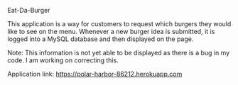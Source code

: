 Eat-Da-Burger

This application is a way for customers to request which burgers they would like to see on the menu.
Whenever a new burger idea is submitted, it is logged into a MySQL database and then displayed on the page.

Note: This information is not yet able to be displayed as there is a bug in my code. I am working on correcting this. 

Application link: https://polar-harbor-86212.herokuapp.com